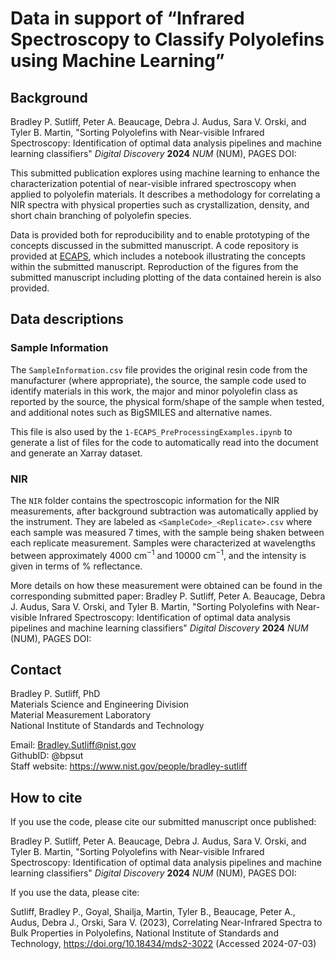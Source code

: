 # Data in support of “Infrared Spectroscopy to Classify Polyolefins using Machine Learning”

## Background

Bradley P. Sutliff, Peter A. Beaucage, Debra J. Audus, Sara V. Orski, and Tyler B. Martin, "Sorting Polyolefins with Near-visible Infrared Spectroscopy: Identification of optimal data analysis pipelines and machine learning classifiers"  *Digital Discovery* **2024** *NUM* (NUM), PAGES DOI:

This submitted publication explores using machine learning to enhance the characterization potential of near-visible infrared spectroscopy when applied to polyolefin materials. It describes a methodology for correlating a NIR spectra with physical properties such as crystallization, density, and short chain branching of polyolefin species.

Data is provided both for reproducibility and to enable prototyping of the concepts discussed in the submitted manuscript. A code repository is provided at [ECAPS](https://github.com/usnistgov/ecaps), which includes a notebook illustrating the concepts within the submitted manuscript. Reproduction of the figures from the submitted manuscript including plotting of the data contained herein is also provided.

## Data descriptions

### Sample Information
The `SampleInformation.csv` file provides the original resin code from the manufacturer (where appropriate), the source, the sample code used to identify materials in this work, the major and minor polyolefin class as reported by the source, the physical form/shape of the sample when tested, and additional notes such as BigSMILES and alternative names.

This file is also used by the `1-ECAPS_PreProcessingExamples.ipynb` to generate a list of files for the code to automatically read into the document and generate an Xarray dataset.

### NIR
The `NIR` folder contains the spectroscopic information for the NIR measurements, after background subtraction was automatically applied by the instrument. They are labeled as `<SampleCode>_<Replicate>.csv` where each sample was measured 7 times, with the sample being shaken between each replicate measurement. Samples were characterized at wavelengths between approximately 4000 cm$^{-1}$ and 10000 cm$^{-1}$, and the intensity is given in terms of % reflectance. 

More details on how these measurement were obtained can be found in the corresponding submitted paper:
Bradley P. Sutliff, Peter A. Beaucage, Debra J. Audus, Sara V. Orski, and Tyler B. Martin, "Sorting Polyolefins with Near-visible Infrared Spectroscopy: Identification of optimal data analysis pipelines and machine learning classifiers"  *Digital Discovery* **2024** *NUM* (NUM), PAGES DOI:

## Contact

Bradley P. Sutliff, PhD  
Materials Science and Engineering Division  
Material Measurement Laboratory  
National Institute of Standards and Technology  

Email: Bradley.Sutliff@nist.gov  
GithubID: @bpsut  
Staff website: https://www.nist.gov/people/bradley-sutliff  

## How to cite

If you use the code, please cite our submitted manuscript once published:

Bradley P. Sutliff, Peter A. Beaucage, Debra J. Audus, Sara V. Orski, and Tyler B. Martin, "Sorting Polyolefins with Near-visible Infrared Spectroscopy: Identification of optimal data analysis pipelines and machine learning classifiers"  *Digital Discovery* **2024** *NUM* (NUM), PAGES DOI:

If you use the data, please cite:

Sutliff, Bradley P., Goyal, Shailja, Martin, Tyler B., Beaucage, Peter A., Audus, Debra J., Orski, Sara V. (2023), Correlating Near-Infrared Spectra to Bulk Properties in Polyolefins, National Institute of Standards and Technology, https://doi.org/10.18434/mds2-3022 (Accessed 2024-07-03)